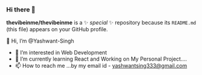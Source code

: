 ### Hi there 👋

**thevibeinme/thevibeinme** is a ✨ _special_ ✨ repository because its `README.md` (this file) appears on your GitHub profile.

👋 Hi, I’m @Yashwant-Singh
- 👀 I’m interested in Web Development
- 🌱 I’m currently learning React and Working on My Personal Project....
- 📫 How to reach me ...by my email id - yashwantsing333@gmail.com


